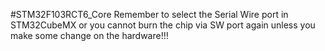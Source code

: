 #STM32F103RCT6_Core
Remember to select the Serial Wire port in STM32CubeMX or you cannot burn the chip via SW port again unless you make some change on the hardware!!!
